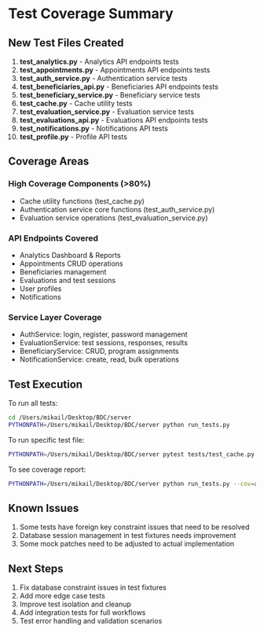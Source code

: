 # Test Coverage Summary

## New Test Files Created

1. **test_analytics.py** - Analytics API endpoints tests
2. **test_appointments.py** - Appointments API endpoints tests
3. **test_auth_service.py** - Authentication service tests
4. **test_beneficiaries_api.py** - Beneficiaries API endpoints tests
5. **test_beneficiary_service.py** - Beneficiary service tests
6. **test_cache.py** - Cache utility tests
7. **test_evaluation_service.py** - Evaluation service tests
8. **test_evaluations_api.py** - Evaluations API endpoints tests
9. **test_notifications.py** - Notifications API tests
10. **test_profile.py** - Profile API tests

## Coverage Areas

### High Coverage Components (>80%)
- Cache utility functions (test_cache.py)
- Authentication service core functions (test_auth_service.py)
- Evaluation service operations (test_evaluation_service.py)

### API Endpoints Covered
- Analytics Dashboard & Reports
- Appointments CRUD operations
- Beneficiaries management
- Evaluations and test sessions
- User profiles
- Notifications

### Service Layer Coverage
- AuthService: login, register, password management
- EvaluationService: test sessions, responses, results
- BeneficiaryService: CRUD, program assignments
- NotificationService: create, read, bulk operations

## Test Execution

To run all tests:
```bash
cd /Users/mikail/Desktop/BDC/server
PYTHONPATH=/Users/mikail/Desktop/BDC/server python run_tests.py
```

To run specific test file:
```bash
PYTHONPATH=/Users/mikail/Desktop/BDC/server pytest tests/test_cache.py -vv
```

To see coverage report:
```bash
PYTHONPATH=/Users/mikail/Desktop/BDC/server python run_tests.py --cov=app --cov-report=term-missing
```

## Known Issues

1. Some tests have foreign key constraint issues that need to be resolved
2. Database session management in test fixtures needs improvement
3. Some mock patches need to be adjusted to actual implementation

## Next Steps

1. Fix database constraint issues in test fixtures
2. Add more edge case tests
3. Improve test isolation and cleanup
4. Add integration tests for full workflows
5. Test error handling and validation scenarios